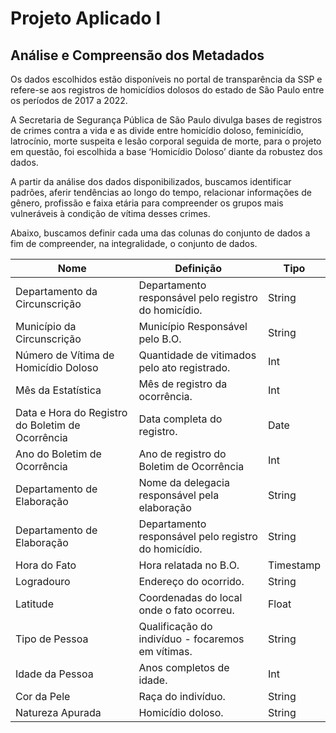 # Projeto Aplicado I

## Análise e Compreensão dos Metadados

  Os dados escolhidos estão disponíveis no portal de transparência da SSP e refere-se aos registros de homicídios dolosos do estado de São Paulo entre os períodos de 2017 a 2022.

  A Secretaria de Segurança Pública de São Paulo divulga bases de registros de crimes contra a vida e as divide entre homicídio doloso, feminicídio, latrocínio, morte suspeita e lesão corporal seguida de morte, para o projeto em questão, foi escolhida a base ‘Homicídio Doloso’ diante da robustez dos dados.

  A partir da análise dos dados disponibilizados, buscamos identificar padrões, aferir tendências ao longo do tempo, relacionar informações de gênero, profissão e faixa etária para compreender os grupos mais vulneráveis à condição de vítima desses crimes.

  Abaixo, buscamos definir cada uma das colunas do conjunto de dados a fim de compreender, na integralidade, o conjunto de dados.

| Nome                                             | Definição                                           | Tipo      |
|--------------------------------------------------|----------------------------------------------------|-----------|
| Departamento da Circunscrição                    | Departamento responsável pelo registro do homicídio.| String    |
| Município da Circunscrição                       | Município Responsável pelo B.O.                     | String    |
| Número de Vítima de Homicídio Doloso             | Quantidade de vitimados pelo ato registrado.        | Int       |
| Mês da Estatística                               | Mês de registro da ocorrência.                      | Int       |
| Data e Hora do Registro do Boletim de Ocorrência | Data completa do registro.                          | Date      |
| Ano do Boletim de Ocorrência                     | Ano de registro do Boletim de Ocorrência            | Int       |
| Departamento de Elaboração                       | Nome da delegacia responsável pela elaboração       | String    |
| Departamento de Elaboração                       | Departamento responsável pelo registro do homicídio.| String    |
| Hora do Fato                                     | Hora relatada no B.O.                               | Timestamp |
| Logradouro                                       | Endereço do ocorrido.                               | String    |
| Latitude                                         | Coordenadas do local onde o fato ocorreu.           | Float     |
| Tipo de Pessoa                                   | Qualificação do indivíduo - focaremos em vítimas.   | String    |
| Idade da Pessoa                                  | Anos completos de idade.                            | Int       |
| Cor da Pele                                      | Raça do indivíduo.                                  | String    |
| Natureza Apurada                                 | Homicídio doloso.                                   | String    |


